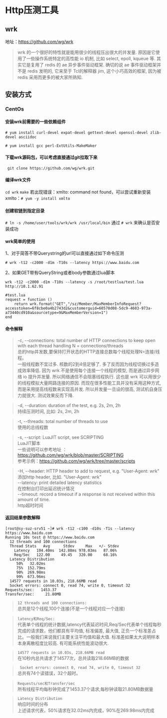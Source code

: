 # Http压测工具

## wrk
地址：https://github.com/wg/wrk
> wrk 的一个很好的特性就是能用很少的线程压出很大的并发量. 原因是它使用了一些操作系统特定的高性能 io 机制, 比如 select, epoll, kqueue 等. 其实它是复用了 redis 的 ae 异步事件驱动框架. 确切的说 ae 事件驱动框架并不是 redis 发明的, 它来至于 Tcl的解释器 jim, 这个小巧高效的框架, 因为被 redis 采用而更多的被大家所熟知.

## 安装方式
### CentOs
####  安装wrk前需要的一些依赖组件
  ``` # yum install curl-devel expat-devel gettext-devel openssl-devel zlib-devel asciidoc ```

  ``` # yum install gcc perl-ExtUtils-MakeMaker ```

#### 下载wrk源码包，可以考虑直接通过git拉取下来
   ```  git clone https://github.com/wg/wrk.git ```

#### 编译wrk文件
  ``` cd wrk ```
  ``` make ```
   若出现错误：xmlto: command not found，可以尝试重新安装xmlto：``` # yum -y install xmlto ```

#### 创建软链到指定目录
   ``` # ln -s /home/user/tools/wrk/wrk /usr/local/bin ```
   通过 ``` # wrk ``` 来确认是否安装成功

#### wrk简单的使用
1、对于简答不带Querystring的url可以直接通过如下命令压测
```
# wrk -t12 -c2000 -d1m -T10s --latency https://www.baidu.com
```

2、如果GET带有QueryString或者body参数通过lua脚本
```
wrk -t12 -c2000 -d1m -T10s --latency -s /root/testlua/test.lua http://10.1.62.91

#test.lua
request = function ()
	return wrk.format("GET","/sz/Member/MaxMemberInfoRequest?accesstoken=6f8cbe0a4b2743d2&customerguid=60570d08-5dc9-4603-973a-a73440cd910a&sourcetype=9&MaxMemberVersion=1")
end 
```

#### 命令解释
> -c, --connections: total number of HTTP connections to keep open with each thread handling N = connections/threads <br />
> 总的http并发数,要保持打开状态的HTTP连接总数每个线程处理N=连接/线程。<br />
>一般线程数不宜过多. 核数的2到4倍足够了. 多了反而因为线程切换过多造成效率降低. 因为 wrk 不是使用每个连接一个线程的模型, 而是通过异步网络 io 提升并发量. 所以网络通信不会阻塞线程执行. 这也是 wrk 可以用很少的线程模拟大量网路连接的原因. 而现在很多性能工具并没有采用这种方式, 而是采用提高线程数来实现高并发. 所以并发量一旦设的很高, 测试机自身压力就很大. 测试效果反而下降.

> -d, --duration:    duration of the test, e.g. 2s, 2m, 2h <br />
> 持续压测时间, 比如: 2s, 2m, 2h 

> -t, --threads:     total number of threads to use <br />
> 使用的总线程数

> -s, --script:      LuaJIT script, see SCRIPTING <br />
> LuaJIT脚本 <br />
> 一些说明可以参考地址 ： https://github.com/wg/wrk/blob/master/SCRIPTING <br />
> 参考示例：https://github.com/wg/wrk/tree/master/scripts <br />

> -H, --header:      HTTP header to add to request, e.g. "User-Agent: wrk" <br />
> 添加http header, 比如. "User-Agent: wrk" <br />
>    --latency:     print detailed latency statistics <br />
> 在控制台打印出延迟统计情况 <br />
>    --timeout:     record a timeout if a response is not received within this amount of time. <br />
> http超时时间

#### 返回结果参数解释
```
[root@sy-suz-srv51 ~]# wrk -t12 -c100 -d10s -T1s --latency  https://www.baidu.com
Running 10s test @ https://www.baidu.com
  12 threads and 100 connections
  Thread Stats   Avg      Stdev     Max   +/- Stdev
    Latency   104.40ms  142.88ms 978.03ms   87.06%
    Req/Sec   122.00     49.45   320.00     68.16%
  Latency Distribution
     50%   32.02ms
     75%  152.79ms
     90%  269.98ms
     99%  673.96ms
  14577 requests in 10.03s, 218.66MB read
  Socket errors: connect 0, read 74, write 0, timeout 32
Requests/sec:   1453.37
Transfer/sec:     21.80MB
```

> ``` 12 threads and 100 connections: ``` <br/>
> 总共是12个线程,100个连接(不是一个线程对应一个连接)

> ``` latency和Req/Sec: ``` <br />
> 代表单个线程的统计数据,latency代表延迟时间,Req/Sec代表单个线程每秒完成的请求数，他们都具有平均值, 标准偏差, 最大值, 正负一个标准差占比。一般我们来说我们主要关注平均值和最大值. 标准差如果太大说明样本本身离散程度比较高. 有可能系统性能波动很大.

> ``` 14577 requests in 10.03s, 218.66MB read ``` <br />
> 在10秒内总共请求了14577次，总共读取218.66MB的数据

> ```  Socket errors: connect 0, read 74, write 0, timeout 32 ``` <br />
> 总共有74个读错误，32个超时。

> ``` Requests/sec和Transfer/sec ``` <br />
> 所有线程平均每秒钟完成了1453.37个请求,每秒钟读取21.80MB数据量

> ``` Latency Distribution ``` <br />
> 响应时间的分布 <br />
> 上述请求代表，50%请求在32.02ms内完成，90%在269.98ms内完成



